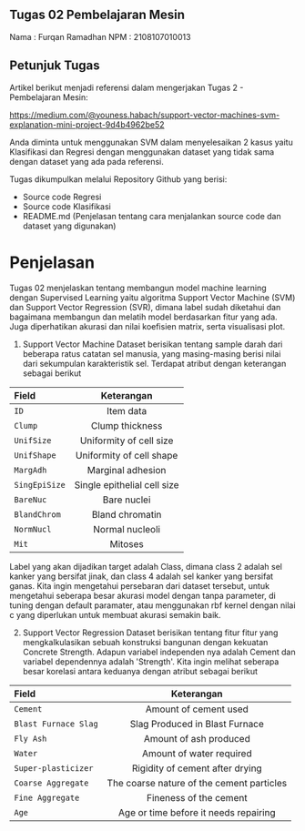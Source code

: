 ## Tugas 02 Pembelajaran Mesin
Nama : Furqan Ramadhan
NPM  : 2108107010013

## Petunjuk Tugas
Artikel berikut menjadi referensi dalam mengerjakan Tugas 2 - Pembelajaran Mesin:

https://medium.com/@youness.habach/support-vector-machines-svm-explanation-mini-project-9d4b4962be52

Anda diminta untuk menggunakan SVM dalam menyelesaikan 2 kasus yaitu Klasifikasi dan Regresi dengan menggunakan dataset yang tidak sama dengan dataset yang ada pada referensi.

Tugas dikumpulkan melalui Repository Github yang berisi:

- Source code Regresi
- Source code Klasifikasi
- README.md (Penjelasan tentang cara menjalankan source code dan dataset yang digunakan)

# Penjelasan 
Tugas 02 menjelaskan tentang membangun model machine learning dengan Supervised Learning yaitu algoritma Support Vector Machine (SVM) dan Support Vector Regression (SVR), dimana label sudah diketahui dan bagaimana membangun dan melatih model berdasarkan fitur yang ada. Juga diperhatikan akurasi dan nilai koefisien matrix, serta visualisasi plot.

1. Support Vector Machine
Dataset berisikan tentang sample darah dari beberapa ratus catatan sel manusia, yang masing-masing berisi nilai dari sekumpulan karakteristik sel. Terdapat atribut dengan keterangan sebagai berikut

| **Field**         | **Keterangan**                |
|:------------------|:-----------------------------:|
| `ID`              | Item data                     |
| `Clump`           | Clump thickness               |
| `UnifSize`        | Uniformity of cell size       | 
| `UnifShape`       | Uniformity of cell shape      | 
| `MargAdh`         | Marginal adhesion             | 
| `SingEpiSize`     | Single epithelial cell size   | 
| `BareNuc`         | Bare nuclei                   | 
| `BlandChrom`      | Bland chromatin               | 
| `NormNucl`        | Normal nucleoli               | 
| `Mit`             | Mitoses                       | 


Label yang akan dijadikan target adalah Class, dimana class 2 adalah sel kanker yang bersifat jinak, dan class 4 adalah sel kanker yang bersifat ganas. Kita ingin mengetahui persebaran dari dataset tersebut, untuk mengetahui seberapa besar akurasi model dengan tanpa parameter, di tuning dengan default paramater, atau menggunakan rbf kernel dengan nilai c yang diperlukan untuk membuat akurasi semakin baik.  



2. Support Vector Regression
Dataset berisikan tentang fitur fitur yang mengkalkulasikan sebuah konstruksi bangunan dengan kekuatan Concrete Strength. Adapun variabel independen nya adalah Cement dan variabel dependennya adalah 'Strength'. Kita ingin melihat seberapa besar korelasi antara keduanya dengan atribut sebagai berikut


| **Field**              | **Keterangan**                              |
|:-----------------------|:-------------------------------------------:|
| `Cement`               | Amount of cement used                       |
| `Blast Furnace Slag`   | Slag Produced in Blast Furnace              |
| `Fly Ash`              | Amount of ash produced                      | 
| `Water`                | Amount of water required                    | 
| `Super-plasticizer`    | Rigidity of cement after drying             | 
| `Coarse Aggregate`     | The coarse nature of the cement particles   | 
| `Fine Aggregate`       | Fineness of the cement                      | 
| `Age`                  | Age or time before it needs repairing       | 
